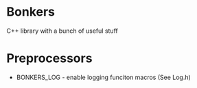# Bonkers
 C++ library with a bunch of useful stuff

# Preprocessors
- BONKERS_LOG - enable logging funciton macros (See Log.h)
